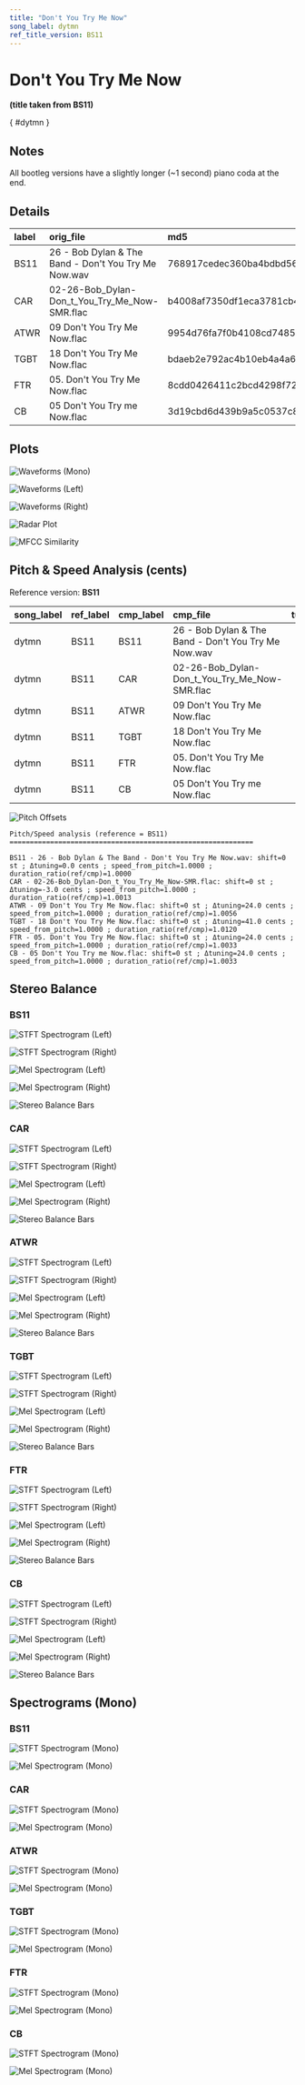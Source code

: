 ```yaml
---
title: "Don't You Try Me Now"
song_label: dytmn
ref_title_version: BS11
---
```


# Don't You Try Me Now

**(title taken from BS11)**

[](){ #dytmn }

## Notes

All bootleg versions have a slightly longer (~1 second) piano coda at the end.


## Details

| label   | orig_file                                            | md5                              |   disc |   track |   duration_sec | duration_fmt   |   loudness |   loudness_left |   loudness_right |   loudness_balance |       rms |   rms_left |   rms_right |   rms_balance |   lr_corr |   spectral_centroid |
|:--------|:-----------------------------------------------------|:---------------------------------|-------:|--------:|---------------:|:---------------|-----------:|----------------:|-----------------:|-------------------:|----------:|-----------:|------------:|--------------:|----------:|--------------------:|
| BS11    | 26 - Bob Dylan & The Band - Don't You Try Me Now.wav | 768917cedec360ba4bdbd56ce105d43f |      2 |      26 |        191.84  | 03:11:840      |   -18.1612 |        -18.1494 |         -17.8153 |          -0.334085 | 0.119551  |  0.122524  |   0.121227  |    0.00129693 |  0.918139 |             1467.12 |
| CAR     | 02-26-Bob_Dylan-Don_t_You_Try_Me_Now-SMR.flac        | b4008af7350df1eca3781cb4d016e216 |      2 |      26 |        191.599 | 03:11:599      |   -18.1616 |        -18.1476 |         -17.8136 |          -0.333993 | 0.119693  |  0.12267   |   0.121372  |    0.00129853 |  0.918137 |             1450.51 |
| ATWR    | 09 Don't You Try Me Now.flac                         | 9954d76fa7f0b4108cd74856c071a44e |      1 |       9 |        190.773 | 03:10:773      |   -19.7364 |        -18.092  |         -16.7944 |          -1.2976   | 0.098349  |  0.116302  |   0.136674  |   -0.0203721  |  0.194121 |             1184.96 |
| TGBT    | 18 Don't You Try Me Now.flac                         | bdaeb2e792ac4b10eb4a4a620742e4a9 |      1 |      18 |        189.573 | 03:09:573      |   -22.7821 |        -19.6454 |         -21.3206 |           1.6752   | 0.0696079 |  0.0980148 |   0.0822366 |    0.0157782  |  0.166358 |             1246.57 |
| FTR     | 05. Don't You Try Me Now.flac                        | 8cdd0426411c2bcd4298f727fb307b17 |      1 |       5 |        191.213 | 03:11:213      |   -20.3166 |        -18.6842 |         -17.3697 |          -1.31451  | 0.0918466 |  0.108543  |   0.127675  |   -0.0191322  |  0.194525 |             1268.42 |
| CB      | 05 Don't You Try me Now.flac                         | 3d19cbd6d439b9a5c0537c8c41a483b8 |      1 |       5 |        191.213 | 03:11:213      |   -20.3101 |        -18.6802 |         -17.3719 |          -1.30838  | 0.0918402 |  0.108532  |   0.127668  |   -0.019136   |  0.19453  |             1269.45 |

## Plots
![Waveforms (Mono)](../assets/songs/dytmn/dytmn-waveforms_Mono.png)

![Waveforms (Left)](../assets/songs/dytmn/dytmn-waveforms_L.png)

![Waveforms (Right)](../assets/songs/dytmn/dytmn-waveforms_R.png)

![Radar Plot](../assets/songs/dytmn/dytmn-radar_plot.png)

![MFCC Similarity](../assets/songs/dytmn/dytmn-similarity_matrix.png)

## Pitch & Speed Analysis (cents)

Reference version: **BS11**

| song_label   | ref_label   | cmp_label   | cmp_file                                             |   tuning_cents_cmp |   tuning_cents_ref |   delta_tuning_cents |   semitone_shift_vs_ref |   chroma_similarity |   speed_factor_from_pitch |   duration_ratio_ref_over_cmp |
|:-------------|:------------|:------------|:-----------------------------------------------------|-------------------:|-------------------:|---------------------:|------------------------:|--------------------:|--------------------------:|------------------------------:|
| dytmn        | BS11        | BS11        | 26 - Bob Dylan & The Band - Don't You Try Me Now.wav |                -22 |                -22 |                    0 |                       0 |            1        |                         1 |                       1       |
| dytmn        | BS11        | CAR         | 02-26-Bob_Dylan-Don_t_You_Try_Me_Now-SMR.flac        |                -25 |                -22 |                   -3 |                       0 |            0.999823 |                         1 |                       1.00126 |
| dytmn        | BS11        | ATWR        | 09 Don't You Try Me Now.flac                         |                  2 |                -22 |                   24 |                       0 |            0.995949 |                         1 |                       1.00559 |
| dytmn        | BS11        | TGBT        | 18 Don't You Try Me Now.flac                         |                 19 |                -22 |                   41 |                       0 |            0.994666 |                         1 |                       1.01196 |
| dytmn        | BS11        | FTR         | 05. Don't You Try Me Now.flac                        |                  2 |                -22 |                   24 |                       0 |            0.995669 |                         1 |                       1.00328 |
| dytmn        | BS11        | CB          | 05 Don't You Try me Now.flac                         |                  2 |                -22 |                   24 |                       0 |            0.995257 |                         1 |                       1.00328 |

![Pitch Offsets](../assets/songs/dytmn/dytmn-pitch_offsets.png)

````text
Pitch/Speed analysis (reference = BS11)
============================================================

BS11 - 26 - Bob Dylan & The Band - Don't You Try Me Now.wav: shift=0 st ; Δtuning=0.0 cents ; speed_from_pitch=1.0000 ; duration_ratio(ref/cmp)=1.0000
CAR - 02-26-Bob_Dylan-Don_t_You_Try_Me_Now-SMR.flac: shift=0 st ; Δtuning=-3.0 cents ; speed_from_pitch=1.0000 ; duration_ratio(ref/cmp)=1.0013
ATWR - 09 Don't You Try Me Now.flac: shift=0 st ; Δtuning=24.0 cents ; speed_from_pitch=1.0000 ; duration_ratio(ref/cmp)=1.0056
TGBT - 18 Don't You Try Me Now.flac: shift=0 st ; Δtuning=41.0 cents ; speed_from_pitch=1.0000 ; duration_ratio(ref/cmp)=1.0120
FTR - 05. Don't You Try Me Now.flac: shift=0 st ; Δtuning=24.0 cents ; speed_from_pitch=1.0000 ; duration_ratio(ref/cmp)=1.0033
CB - 05 Don't You Try me Now.flac: shift=0 st ; Δtuning=24.0 cents ; speed_from_pitch=1.0000 ; duration_ratio(ref/cmp)=1.0033

````

## Stereo Balance

### BS11

![STFT Spectrogram (Left)](../assets/songs/dytmn/dytmn-BS11_spectrogram_L.png)

![STFT Spectrogram (Right)](../assets/songs/dytmn/dytmn-BS11_spectrogram_R.png)

![Mel Spectrogram (Left)](../assets/songs/dytmn/dytmn-BS11_melspec_L.png)

![Mel Spectrogram (Right)](../assets/songs/dytmn/dytmn-BS11_melspec_R.png)

![Stereo Balance Bars](../assets/songs/dytmn/dytmn-BS11_balance.png)

### CAR

![STFT Spectrogram (Left)](../assets/songs/dytmn/dytmn-CAR_spectrogram_L.png)

![STFT Spectrogram (Right)](../assets/songs/dytmn/dytmn-CAR_spectrogram_R.png)

![Mel Spectrogram (Left)](../assets/songs/dytmn/dytmn-CAR_melspec_L.png)

![Mel Spectrogram (Right)](../assets/songs/dytmn/dytmn-CAR_melspec_R.png)

![Stereo Balance Bars](../assets/songs/dytmn/dytmn-CAR_balance.png)

### ATWR

![STFT Spectrogram (Left)](../assets/songs/dytmn/dytmn-ATWR_spectrogram_L.png)

![STFT Spectrogram (Right)](../assets/songs/dytmn/dytmn-ATWR_spectrogram_R.png)

![Mel Spectrogram (Left)](../assets/songs/dytmn/dytmn-ATWR_melspec_L.png)

![Mel Spectrogram (Right)](../assets/songs/dytmn/dytmn-ATWR_melspec_R.png)

![Stereo Balance Bars](../assets/songs/dytmn/dytmn-ATWR_balance.png)

### TGBT

![STFT Spectrogram (Left)](../assets/songs/dytmn/dytmn-TGBT_spectrogram_L.png)

![STFT Spectrogram (Right)](../assets/songs/dytmn/dytmn-TGBT_spectrogram_R.png)

![Mel Spectrogram (Left)](../assets/songs/dytmn/dytmn-TGBT_melspec_L.png)

![Mel Spectrogram (Right)](../assets/songs/dytmn/dytmn-TGBT_melspec_R.png)

![Stereo Balance Bars](../assets/songs/dytmn/dytmn-TGBT_balance.png)

### FTR

![STFT Spectrogram (Left)](../assets/songs/dytmn/dytmn-FTR_spectrogram_L.png)

![STFT Spectrogram (Right)](../assets/songs/dytmn/dytmn-FTR_spectrogram_R.png)

![Mel Spectrogram (Left)](../assets/songs/dytmn/dytmn-FTR_melspec_L.png)

![Mel Spectrogram (Right)](../assets/songs/dytmn/dytmn-FTR_melspec_R.png)

![Stereo Balance Bars](../assets/songs/dytmn/dytmn-FTR_balance.png)

### CB

![STFT Spectrogram (Left)](../assets/songs/dytmn/dytmn-CB_spectrogram_L.png)

![STFT Spectrogram (Right)](../assets/songs/dytmn/dytmn-CB_spectrogram_R.png)

![Mel Spectrogram (Left)](../assets/songs/dytmn/dytmn-CB_melspec_L.png)

![Mel Spectrogram (Right)](../assets/songs/dytmn/dytmn-CB_melspec_R.png)

![Stereo Balance Bars](../assets/songs/dytmn/dytmn-CB_balance.png)

## Spectrograms (Mono)

### BS11

![STFT Spectrogram (Mono)](../assets/songs/dytmn/dytmn-BS11_spectrogram_Mono.png)

![Mel Spectrogram (Mono)](../assets/songs/dytmn/dytmn-BS11_melspec_Mono.png)

### CAR

![STFT Spectrogram (Mono)](../assets/songs/dytmn/dytmn-CAR_spectrogram_Mono.png)

![Mel Spectrogram (Mono)](../assets/songs/dytmn/dytmn-CAR_melspec_Mono.png)

### ATWR

![STFT Spectrogram (Mono)](../assets/songs/dytmn/dytmn-ATWR_spectrogram_Mono.png)

![Mel Spectrogram (Mono)](../assets/songs/dytmn/dytmn-ATWR_melspec_Mono.png)

### TGBT

![STFT Spectrogram (Mono)](../assets/songs/dytmn/dytmn-TGBT_spectrogram_Mono.png)

![Mel Spectrogram (Mono)](../assets/songs/dytmn/dytmn-TGBT_melspec_Mono.png)

### FTR

![STFT Spectrogram (Mono)](../assets/songs/dytmn/dytmn-FTR_spectrogram_Mono.png)

![Mel Spectrogram (Mono)](../assets/songs/dytmn/dytmn-FTR_melspec_Mono.png)

### CB

![STFT Spectrogram (Mono)](../assets/songs/dytmn/dytmn-CB_spectrogram_Mono.png)

![Mel Spectrogram (Mono)](../assets/songs/dytmn/dytmn-CB_melspec_Mono.png)
